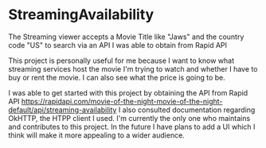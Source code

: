 # StreamingAvailability
The Streaming viewer accepts a Movie Title like "Jaws" and the country code "US" to search via an API I was able to obtain from Rapid API 

This project is personally useful for me because I want to know what streaming services host the movie I'm trying to watch and whether I have to buy or rent the movie. I can also see what the price is going to be.

I was able to get started with this project by obtaining the API from Rapid API https://rapidapi.com/movie-of-the-night-movie-of-the-night-default/api/streaming-availability
I also consulted documentation regarding OkHTTP, the HTPP client I used.
I'm currently the only one who maintains and contributes to this project. In the future I have plans to add a UI which I think will make it more appealing to a wider audience.

